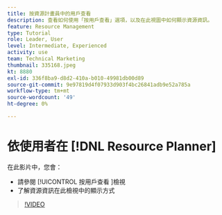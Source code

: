 ```yaml
---
title: 按資源計畫員中的用戶查看
description: 查看如何使用「按用戶查看」選項，以及在此視圖中如何顯示資源資訊。
feature: Resource Management
type: Tutorial
role: Leader, User
level: Intermediate, Experienced
activity: use
team: Technical Marketing
thumbnail: 335168.jpeg
kt: 8880
exl-id: 336f8ba9-d8d2-410a-b010-49981db00d89
source-git-commit: 9e97819d4f07933d903f4bc26841adb9e52a785a
workflow-type: tm+mt
source-wordcount: '49'
ht-degree: 0%

---
```


# 依使用者在 [!DNL Resource Planner]

在此影片中，您會：

* 請參閱 [!UICONTROL 按用戶查看 ]檢視
* 了解資源資訊在此檢視中的顯示方式


>[!VIDEO](https://video.tv.adobe.com/v/335168/?quality=12)

